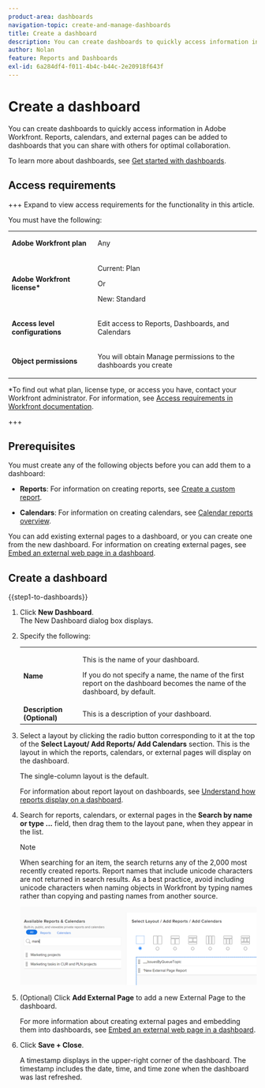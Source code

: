 ```yaml
---
product-area: dashboards
navigation-topic: create-and-manage-dashboards
title: Create a dashboard
description: You can create dashboards to quickly access information in Adobe Workfront. Reports, calendars, and external pages can be added to dashboards that you can share with others for optimal collaboration.
author: Nolan
feature: Reports and Dashboards
exl-id: 6a284df4-f011-4b4c-b44c-2e20918f643f
---
```

# Create a dashboard

<!--Audited: 01/2024-->

You can create dashboards to quickly access information in Adobe Workfront. Reports, calendars, and external pages can be added to dashboards that you can share with others for optimal collaboration.

To learn more about dashboards, see [Get started with dashboards](../../../reports-and-dashboards/dashboards/understanding-dashboards/get-started-dashboards.md).

## Access requirements

+++ Expand to view access requirements for the functionality in this article.

You must have the following:

<table style="table-layout:auto">
 <col> 
 </col> 
 <col> 
 </col> 
 <tbody> 
  <tr> 
   <td> <p><strong>Adobe Workfront plan</strong></p> </td> 
   <td>Any</td> 
  </tr> 
  <tr> 
   <td> <p><strong>Adobe Workfront license*</strong></p> </td> 
   <td> <p>Current: Plan </p>
   Or
   <p>New: Standard </p> </td> 
  </tr> 
  <tr> 
   <td><strong>Access level configurations</strong> </td> 
   <td> <p>Edit access to Reports, Dashboards, and Calendars</p> </td> 
  </tr> 
  <tr> 
   <td> <p><strong>Object permissions</strong> </p> </td> 
   <td> <p>You will obtain Manage permissions to the dashboards you create</p> </td> 
  </tr> 
 </tbody> 
</table>

*To find out what plan, license type, or access you have, contact your Workfront administrator. For information, see [Access requirements in Workfront documentation](/help/quicksilver/administration-and-setup/add-users/access-levels-and-object-permissions/access-level-requirements-in-documentation.md). 

+++

## Prerequisites

You must create any of the following objects before you can add them to a dashboard:

* **Reports**: For information on creating reports, see [Create a custom report](../../../reports-and-dashboards/reports/creating-and-managing-reports/create-custom-report.md).

* **Calendars**: For information on creating calendars, see [Calendar reports overview](../../../reports-and-dashboards/reports/calendars/calendar-reports-overview.md).

You can add existing external pages to a dashboard, or you can create one from the new dashboard. For information on creating external pages, see [Embed an external web page in a dashboard](../../../reports-and-dashboards/dashboards/creating-and-managing-dashboards/embed-external-web-page-dashboard.md).

## Create a dashboard

{{step1-to-dashboards}}

1. Click **New Dashboard**.  
   The New Dashboard dialog box displays.

1. Specify the following: 

   <table style="table-layout:auto">
    <col>
    <col>
    <tbody>
     <tr>
      <td role="rowheader"><strong>Name</strong></td>
      <td><p>This is the name of your dashboard.</p><p>If you do not specify a name, the name of the first report on the dashboard becomes the name of the dashboard, by default.</p></td>
     </tr>
     <tr>
      <td role="rowheader"><strong>Description (Optional)</strong></td>
      <td>This is a description of your dashboard.</td>
     </tr>
    </tbody>
   </table>

1. Select a layout by clicking the radio button corresponding to it at the top of the **Select Layout/ Add Reports/ Add Calendars** section. This is the layout in which the reports, calendars, or external pages will display on the dashboard. 

   The single-column layout is the default. 

   For information about report layout on dashboards, see [Understand how reports display on a dashboard](../../../reports-and-dashboards/dashboards/understanding-dashboards/understand-how-reports-display-dashboard.md).

   <!--
   Consider adding the information from this article above here, at some point, instead of linking to it.)
   -->

1. Search for reports, calendars, or external pages in the **Search by name or type ...** field, then drag them to the layout pane, when they appear in the list.

   >[!NOTE]
   >
   >When searching for an item, the search returns any of the 2,000 most recently created reports. Report names that include unicode characters are not returned in search results. As a best practice, avoid including unicode characters when naming objects in Workfront by typing names rather than copying and pasting names from another source.

   ![Search for reports](assets/qs-new-dashboard-ui-0722.png)

1. (Optional) Click **Add External Page** to add a new External Page to the dashboard.   

   For more information about creating external pages and embedding them into dashboards, see [Embed an external web page in a dashboard](../../../reports-and-dashboards/dashboards/creating-and-managing-dashboards/embed-external-web-page-dashboard.md).

1. Click **Save + Close**. 

   A timestamp displays in the upper-right corner of the dashboard. The timestamp includes the date, time, and time zone when the dashboard was last refreshed.
